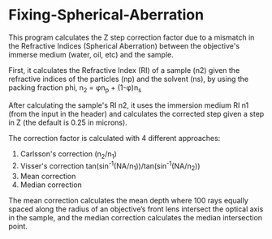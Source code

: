 # Fixing-Spherical-Aberration
This program calculates the Z step correction factor due to a mismatch in the Refractive Indices (Spherical Aberration) between the objective's immerse medium (water, oil, etc) and the sample.

First, it calculates the Refractive Index (RI) of a sample (n2) given the refractive indices of the particles (np) and the solvent (ns), by using the packing fraction phi,
n<sub>2</sub> = &phi;n<sub>p</sub> + (1-&phi;)n<sub>s</sub>

After calculating the sample's RI n2, it uses the immersion medium RI n1 (from the input in the header) and calculates the corrected step given a step in Z (the default is 0.25 in microns).

The correction factor is calculated with 4 different approaches:

   1) Carlsson's correction
     (n<sub>2</sub>/n<sub>1</sub>)
   2) Visser's correction
     tan(sin<sup>-1</sup>(NA/n<sub>1</sub>))/tan(sin<sup>-1</sup>(NA/n<sub>2</sub>))
   3) Mean correction
   4) Median correction

The mean correction calculates the mean depth where 100 rays equally spaced along the radius of an objective’s front lens intersect the optical axis in the sample, and the median correction calculates the median intersection point.
